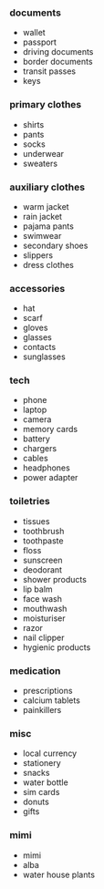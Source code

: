 ### documents
- wallet
- passport
- driving documents
- border documents
- transit passes
- keys

### primary clothes
- shirts
- pants
- socks
- underwear
- sweaters

### auxiliary clothes
- warm jacket
- rain jacket
- pajama pants
- swimwear
- secondary shoes
- slippers
- dress clothes

### accessories
- hat
- scarf
- gloves
- glasses
- contacts
- sunglasses

### tech
- phone
- laptop
- camera
- memory cards
- battery
- chargers
- cables
- headphones
- power adapter

### toiletries
- tissues
- toothbrush
- toothpaste
- floss
- sunscreen
- deodorant
- shower products
- lip balm
- face wash
- mouthwash 
- moisturiser
- razor
- nail clipper
- hygienic products

### medication
- prescriptions
- calcium tablets
- painkillers

### misc
- local currency
- stationery
- snacks
- water bottle
- sim cards
- donuts
- gifts

### mimi
- mimi
- alba
- water house plants
